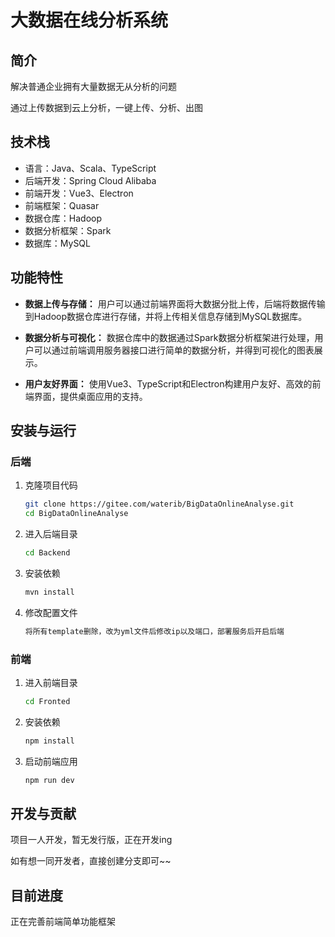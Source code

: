 

# 大数据在线分析系统

## 简介

解决普通企业拥有大量数据无从分析的问题

通过上传数据到云上分析，一键上传、分析、出图

## 技术栈

- 语言：Java、Scala、TypeScript
- 后端开发：Spring Cloud Alibaba
- 前端开发：Vue3、Electron
- 前端框架：Quasar
- 数据仓库：Hadoop
- 数据分析框架：Spark
- 数据库：MySQL

## 功能特性

- **数据上传与存储：** 用户可以通过前端界面将大数据分批上传，后端将数据传输到Hadoop数据仓库进行存储，并将上传相关信息存储到MySQL数据库。

- **数据分析与可视化：** 数据仓库中的数据通过Spark数据分析框架进行处理，用户可以通过前端调用服务器接口进行简单的数据分析，并得到可视化的图表展示。

- **用户友好界面：** 使用Vue3、TypeScript和Electron构建用户友好、高效的前端界面，提供桌面应用的支持。

## 安装与运行

### 后端

1. 克隆项目代码
   ```bash
   git clone https://gitee.com/waterib/BigDataOnlineAnalyse.git
   cd BigDataOnlineAnalyse

2. 进入后端目录
   ```bash
   cd Backend
   ```

3. 安装依赖
   ```bash
   mvn install
   ```

4. 修改配置文件

   ```bash
   将所有template删除，改为yml文件后修改ip以及端口，部署服务后开启后端
   ```

### 前端

1. 进入前端目录
   ```bash
   cd Fronted
   ```

2. 安装依赖
   ```bash
   npm install
   ```

3. 启动前端应用
   ```bash
   npm run dev
   ```

## 开发与贡献

项目一人开发，暂无发行版，正在开发ing

如有想一同开发者，直接创建分支即可~~

## 目前进度

正在完善前端简单功能框架